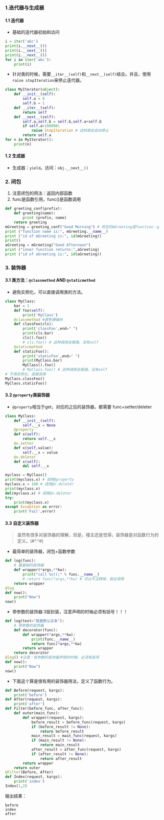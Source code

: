 ### 1.迭代器与生成器

#### 1.1 迭代器
- 基础的迭代器初始和访问

```python
i = iter('abc')
print(i.__next__())
print(i.__next__())
print(i.__next__())
for i in iter('abc'):
    print(i)

```

- 针对类的时候，需要`__iter__(self)`和`__next__(self)`结合。并且，使用`raise stopIteration`来停止迭代器。

```python
class MyIterator(object):
    def __init__(self):
        self.a = 0
        self.b = 1
    def __iter__(self):
        return self
    def __next__(self):
        self.a,self.b = self.b,self.a+self.b
        if self.a>100000:
            raise StopIteration # 这样就会自动停止
        return self.a
for n in MyIterator():
    print(n)
```

#### 1.2 生成器
- 生成器：`yield`。访问：`obj.__next__()`

### 2. 闭包
1. 注意闭包的用法：返回内部函数
2. func是函数引用，func()是函数调用

```python
def greeting_conf(prefix):
    def greeting(name):
        print (prefix, name)
    return greeting
mGreeting = greeting_conf("Good Morning") # 现在的mGreeting是function：greeting
print ("function name is:", mGreeting.__name__) 
print ("id of mGreeting is:", id(mGreeting))
print()
aGreeting = mGreeting("Good Afternoon") 
print ("inner function returns:",aGreeting)
print ("id of aGreeting is:", id(aGreeting))
```

### 3. 装饰器

#### 3.1 类方法：`@classmethod` AND `@staticmethod`
- 避免实例化，可以直接调用类的方法。

```python
class MyClass:
    bar = 1
    def foo(self):
        print('MyClass')
    @classmethod #避免硬编码
    def classFoo(cls):
        print('classFoo',end=" ")
        print(cls.bar)
        cls().foo()
        # cls.foo() # 这种调用会报错。没有self
    @staticmethod
    def staticFoo():
        print('staticFoo',end=" ")
        print(MyClass.bar)
        MyClass().foo()
        # MyClass.foo() # 这种调用会报错。没有self
# 不用实例化，直接调用
MyClass.classFoo()
MyClass.staticFoo()
```

#### 3.2 `@property`类装饰器
- `@property`相当于get，对应的之后的装饰器，都需要 func+setter/deleter

```python
class MyClass:
    def __init__(self):
        self.__x = None
    @property
    def x(self):
        return self.__x
    @x.setter
    def x(self,value):
        self.__x = value
    @x.deleter
    def x(self):
        del self.__x

myclass = MyClass()
print(myclass.x) # 调用@property
myclass.x = 100 # 调用@x.deleter
print(myclass.x)
del(myclass.x) # 调用@x.deleter
try:
    print(myclass.x)
except Exception as error:
    print('Fail',error)

```

#### 3.3 自定义装饰器
> 虽然有很多对装饰器的理解，但是，楼主还是觉得，装饰器是对函数行为的定义。(#^.^#)

- 最简单的装饰器，闭包+函数参数

```python
def log(func):
    # 最基础的装饰器
    def wrapper(*args,**kw):
        print("call %s();" % func.__name__)
        # return func(*args,**kw) # 可以不注释掉，就会调用
    return wrapper
@log
def now():
    print("Now")
now()
```

- 带参数的装饰器:3层封装，注意声明的时候必须有括号！！！

```python
def log(text="我是默认文本"):
    # 带参数的装饰器
    def decorator(func):
        def wrapper(*args,**kw):
            print(func.__name__)
            return func(*args,**kw)
        return wrapper
    return decorator
@log() #注意：有参数的装饰器声明的时候，必须有括号
def now():
    print("Now")
now()
```

- 下面这个算是很有用的装饰器用法，定义了函数行为。

```python
def Before(request, kargs):
    print('before')
def After(request, kargs):
    print('after')
def Filter(before_func, after_func):
    def outer(main_func):
        def wrapper(request, kargs):
            before_result = before_func(request, kargs)
            if (before_result != None):
                return before_result
            main_result = main_func(request, kargs)
            if (main_result != None):
                return main_result
            after_result = after_func(request, kargs)
            if (after_result != None):
                return after_result
        return wrapper
    return outer
@Filter(Before, After)
def Index(request, kargs):
    print('index')
Index(1,2)
```

输出结果：

```
before
index
after
```